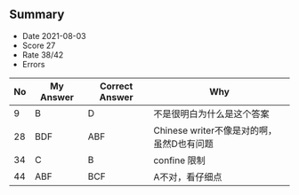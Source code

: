 ## Summary
- Date 2021-08-03
- Score 27
- Rate 38/42
- Errors


| No | My Answer | Correct Answer | Why |
|----|-----------|----------------|-----|
|9 |B |D |不是很明白为什么是这个答案 |
| 28|BDF |ABF | Chinese writer不像是对的啊，虽然D也有问题 |
| 34| C|B |confine 限制 |
| 44| ABF| BCF|A不对，看仔细点 |